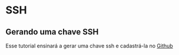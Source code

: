 # SSH

## Gerando uma chave SSH

Esse tutorial ensinará a gerar uma chave ssh e cadastrá-la no [Github](http://github.com)